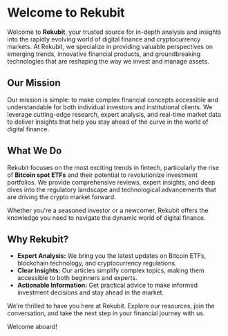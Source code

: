 # Welcome to Rekubit

Welcome to **Rekubit**, your trusted source for in-depth analysis and insights into the rapidly evolving world of digital finance and cryptocurrency markets. At Rekubit, we specialize in providing valuable perspectives on emerging trends, innovative financial products, and groundbreaking technologies that are reshaping the way we invest and manage assets.

## Our Mission

Our mission is simple: to make complex financial concepts accessible and understandable for both individual investors and institutional clients. We leverage cutting-edge research, expert analysis, and real-time market data to deliver insights that help you stay ahead of the curve in the world of digital finance.

## What We Do

Rekubit focuses on the most exciting trends in fintech, particularly the rise of **Bitcoin spot ETFs** and their potential to revolutionize investment portfolios. We provide comprehensive reviews, expert insights, and deep dives into the regulatory landscape and technological advancements that are driving the crypto market forward.

Whether you're a seasoned investor or a newcomer, Rekubit offers the knowledge you need to navigate the dynamic world of digital finance.

## Why Rekubit?

- **Expert Analysis:** We bring you the latest updates on Bitcoin ETFs, blockchain technology, and cryptocurrency regulations.
- **Clear Insights:** Our articles simplify complex topics, making them accessible to both beginners and experts.
- **Actionable Information:** Get practical advice to make informed investment decisions and stay ahead in the market.

We’re thrilled to have you here at Rekubit. Explore our resources, join the conversation, and take the next step in your financial journey with us.

Welcome aboard!
